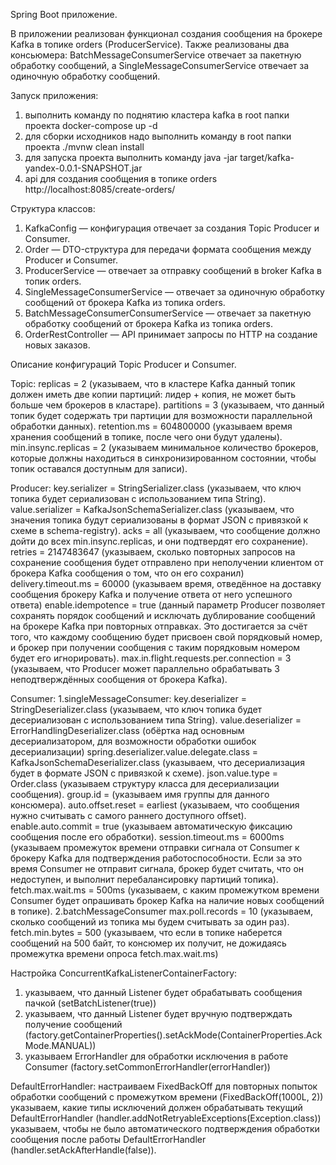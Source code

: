Spring Boot приложение. 

В приложении реализован функционал создания сообщения на брокере Kafka в топике orders (ProducerService).
Также реализованы два консьюмера: BatchMessageConsumerService отвечает за пакетную обработку сообщений, а SingleMessageConsumerService отвечает за одиночную обработку сообщений.

Запуск приложения:
1. выполнить команду по поднятию кластера kafka в root папки проекта docker-compose up -d
2. для сборки исходников надо выполнить команду в root папки проекта ./mvnw clean install
3. для запуска проекта выполнить команду java -jar target/kafka-yandex-0.0.1-SNAPSHOT.jar
4. api для создания сообщения в топике orders http://localhost:8085/create-orders/<name order>


Структура классов:

1. KafkaConfig — конфигурация отвечает за создания Topic Producer и Consumer.
2. Order — DTO-структура для передачи формата сообщения между Producer и Consumer.
3. ProducerService — отвечает за отправку сообщений в broker Kafka в топик orders.
4. SingleMessageConsumerService — отвечает за одиночную обработку сообщений от брокера Kafka из топика orders.
5. BatchMessageConsumerConsumerService — отвечает за пакетную обработку сообщений от брокера Kafka из топика orders.
6. OrderRestController — API принимает запросы по HTTP на создание новых заказов.

Описание конфигураций Topic Producer и Consumer.

Topic:
replicas = 2 (указываем, что в кластере Kafka данный топик должен иметь две копии партиций: лидер + копия, не может быть больше чем брокеров в кластаре).
partitions = 3 (указываем, что данный топик будет содержать три партиции для возможности параллельной обработки данных).
retention.ms = 604800000 (указываем время хранения сообщений в топике, после чего они будут удалены).
min.insync.replicas = 2 (указываем минимальное количество брокеров, которые должны находиться в синхронизированном состоянии, чтобы топик оставался доступным для записи).

Producer:
key.serializer = StringSerializer.class (указываем, что ключ топика будет сериализован с использованием типа String).
value.serializer = KafkaJsonSchemaSerializer.class (указываем, что значения топика будут сериализованы в формат JSON с привязкой к схеме в schema-registry).
acks = all (указываем, что сообщение должно дойти до всех min.insync.replicas, и они подтвердят его сохранение).
retries = 2147483647 (указываем, сколько повторных запросов на сохранение сообщения будет отправлено при неполучении клиентом от брокера Kafka сообщения о том, что он его сохранил)
delivery.timeout.ms = 60000 (указываем время, отведённое на доставку сообщения брокеру Kafka и получение ответа от него успешного ответа)
enable.idempotence = true (данный параметр Producer позволяет сохранять порядок сообщений и исключать дублирование сообщений на брокере Kafka при повторных отправках. Это достигается за счёт того, что каждому сообщению будет присвоен свой порядковый номер, и брокер при получении сообщения с таким порядковым номером будет его игнорировать).
max.in.flight.requests.per.connection = 3 (указываем, что Producer может параллельно обрабатывать 3 неподтверждённых сообщения от брокера Kafka).

Consumer:
    1.singleMessageConsumer:
        key.deserializer = StringDeserializer.class (указываем, что ключ топика будет десериализован с использованием типа String).
        value.deserializer = ErrorHandlingDeserializer.class (обёртка над основным десериализатором, для возможности обработки ошибок десериализации)
        spring.deserializer.value.delegate.class = KafkaJsonSchemaDeserializer.class (указываем, что десериализация будет в формате JSON с привязкой к схеме).
        json.value.type = Order.class (указываем структуру класса для десериализации сообщения).
        group.id = <group name> (указываем имя группы для данного консюмера).
        auto.offset.reset = earliest (указываем, что сообщения нужно считывать с самого раннего доступного offset).
        enable.auto.commit = true (указываем автоматическую фиксацию сообщения после его обработки).
        session.timeout.ms = 6000ms (указываем промежуток времени отправки сигнала от Consumer к брокеру Kafka для подтверждения работоспособности. Если за это время Consumer не отправит сигнала, брокер будет считать, что он недоступен, и выполнит перебалансировку партиций топика).
        fetch.max.wait.ms = 500ms (указываем, с каким промежутком времени Consumer будет опрашивать брокер Kafka на наличие новых сообщений в топике).
    2.batchMessageConsumer
        max.poll.records = 10 (указываем, сколько сообщений из топика мы будем считывать за один раз).
        fetch.min.bytes = 500 (указываем, что если в топике наберется сообщений на 500 байт, то консюмер их получит, не дожидаясь промежутка времени опроса fetch.max.wait.ms)

Настройка ConcurrentKafkaListenerContainerFactory:
1. указываем, что данный Listener будет обрабатывать сообщения пачкой (setBatchListener(true))
2. указываем, что данный Listener будет вручную подтверждать получение сообщений (factory.getContainerProperties().setAckMode(ContainerProperties.AckMode.MANUAL))
3. указываем ErrorHandler для обработки исключения в работе Consumer (factory.setCommonErrorHandler(errorHandler))

DefaultErrorHandler:
настраиваем FixedBackOff для повторных попыток обработки сообщений с промежутком времени (FixedBackOff(1000L, 2))
указываем, какие типы исключений должен обрабатывать текущий DefaultErrorHandler (handler.addNotRetryableExceptions(Exception.class))
указываем, чтобы не было автоматического подтверждения обработки сообщения после работы DefaultErrorHandler (handler.setAckAfterHandle(false)).

